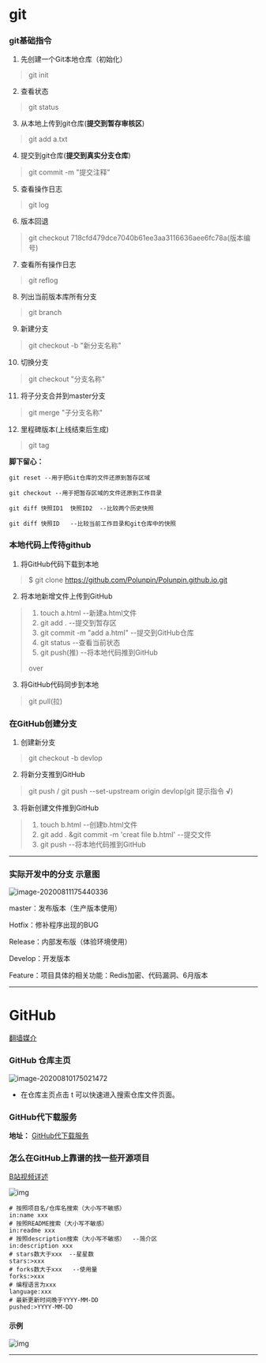 # git

### git基础指令

1. 先创建一个Git本地仓库（初始化）

> git init

2. 查看状态

> git status

3. 从本地上传到git仓库(**提交到暂存审核区**)

> git add a.txt

4. 提交到git仓库(**提交到真实分支仓库**)

> git commit -m "提交注释"

5. 查看操作日志

> git log

6. 版本回退

> git checkout 718cfd479dce7040b61ee3aa3116636aee6fc78a(版本编号)

7. 查看所有操作日志

> git reflog

8. 列出当前版本库所有分支

> git branch

9. 新建分支

> git checkout -b "新分支名称"

10. 切换分支

> git checkout "分支名称"

11. 将子分支合并到master分支

> git merge "子分支名称"

12. 里程碑版本(上线结束后生成)

> git tag



**脚下留心：**

```
git reset --用于把Git仓库的文件还原到暂存区域

git checkout --用于把暂存区域的文件还原到工作目录

git diff 快照ID1  快照ID2  --比较两个历史快照

git diff 快照ID 	--比较当前工作目录和git仓库中的快照
```





### 本地代码上传待github

1. 将GitHub代码下载到本地

> $ git clone https://github.com/Polunpin/Polunpin.github.io.git

2. 将本地新增文件上传到GitHub

>1. touch a.html  --新建a.html文件
>2. git add .   --提交到暂存区
>3. git commit -m "add a.html"   --提交到GitHub仓库
>4. git status   --查看当前状态
>5. git push(推)   --将本地代码推到GitHub
>
>over

3. 将GitHub代码同步到本地

> git pull(拉)

### 在GitHub创建分支

1. 创建新分支

> git checkout -b devlop

2. 将新分支推到GitHub

> git push / git push --set-upstream origin devlop(git 提示指令 **√**)

3. 将新创建文件推到GitHub

> 1. touch b.html  --创建b.html文件
> 2. git add . &git commit -m 'creat file b.html'  --提交文件
> 3. git push  --将本地代码推到GitHub

---

### 实际开发中的分支 示意图

![image-20200811175440336](git学习.assets/image-20200811175440336.png)



master：发布版本（生产版本使用）

Hotfix：修补程序出现的BUG

Release：内部发布版（体验环境使用）

Develop：开发版本

Feature：项目具体的相关功能：Redis加密、代码漏洞、6月版本

---

# GitHub

[翻墙媒介](https://portal.shadowsocks.nz)

### GitHub 仓库主页

![image-20200810175021472](git学习.assets/image-20200810175021472.png)

+ 在仓库主页点击 t 可以快速进入搜索仓库文件页面。

  

### GitHub代下载服务

**地址：** [GitHub代下载服务](http://g.widyun.com/)



### 怎么在GitHub上靠谱的找一些开源项目

[B站视频详述](https://www.bilibili.com/video/BV1L64y1u74d)

![img](git学习.assets/image-74.png)





```
# 按照项目名/仓库名搜索（大小写不敏感）
in:name xxx 
# 按照README搜索（大小写不敏感）
in:readme xxx
# 按照description搜索（大小写不敏感）  --简介区
in:description xxx
# stars数大于xxx  --星星数
stars:>xxx
# forks数大于xxx   --使用量
forks:>xxx
# 编程语言为xxx
language:xxx
# 最新更新时间晚于YYYY-MM-DD
pushed:>YYYY-MM-DD
```

#### 示例

![img](git学习.assets/image-76-1024x380.png)

---















































